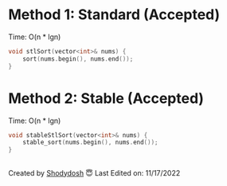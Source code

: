 # Method 1: Standard (Accepted) 
Time: O(n * lgn)

```CPP
void stlSort(vector<int>& nums) {
	sort(nums.begin(), nums.end());
}
```
# Method 2: Stable (Accepted) 
Time: O(n * lgn)

```CPP
void stableStlSort(vector<int>& nums) {
	stable_sort(nums.begin(), nums.end());
}
```

##
Created by [Shodydosh](https://github.com/Shodydosh) :innocent:
Last Edited on: 11/17/2022
